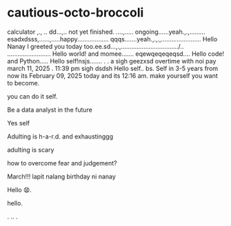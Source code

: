 # cautious-octo-broccoli
calculator ,.,
..
dd...,..
not yet finished. ....,.....
ongoing......yeah.,.,.........
esadxdsss,......,.....happy..................
qqqs.......yeah.,.,.,.......................
Hello Nanay I greeted you today too.ee.sd...,.,................................./..
.........................
Hello world! and momee.......
eqewqeqeqeqsd....
Hello code! and Python.....
Hello self!nsjs.......
 .
.
a sigh geezxsd
overtime with noi pay march 11, 2025 . 11:39 pm sigh
dsdsh
Hello self..
bs.
Self in 3-5 years from now its February 09, 2025 today and its 12:16 am. make yourself you want to become.

you can do it self.

Be a data analyst in the future

Yes self

Adulting is h-a-r.d. and exhaustinggg

adulting is scary 

how to overcome fear and judgement?


March!!! lapit nalang birthday ni nanay

Hello 😧.

hello.

. .. .
<!-- This will be a calculator not yet finish and its ongoing. 


Ongoing calculator program

octo octo

hello

hellooo

Feb 19, 2025 health link, city hall, baranggay hall at 1 pm police station
.

go forward 
